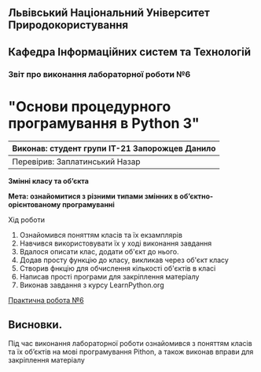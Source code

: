 ## Львівський Національний Університет Природокористування
## Кафедра Інформаційних систем та Технологій



### Звіт про виконання лабораторної роботи №6
# "Основи процедурного програмування в Python 3"



| Виконав: студент групи ІТ-21 Запорожцев Данило|
|----------------------------------------------|
| Перевірив: Заплатинський Назар              |




**Змінні класу та об’єкта**

**Мета: ознайомитися з різними типами змінних в об’єктно-орієнтованому програмуванні**

Хід роботи

1. Ознайомився поняттям класів та їх екзамплярів
2. Навчився використовувати їх у ході виконання завдання
3. Вдалося описати клас, додати об'єкт до нього.
4. Додав просту функцію до класу, викликав через об'єкт класу
5. Створив фнкцію для обчислення кількості об'єктів в класі
6. Написав прості програми для закріплення матеріалу
7. Виконав завдання з курсу LearnPython.org

[Практична робота №6](./6.py)

## Висновки. 

 Під час виконання лабораторної роботи ознайомився з поняттям класів та їх об’єктів на мові програмування Pithon, 
 а також виконав вправи для закріплення матеріалу
